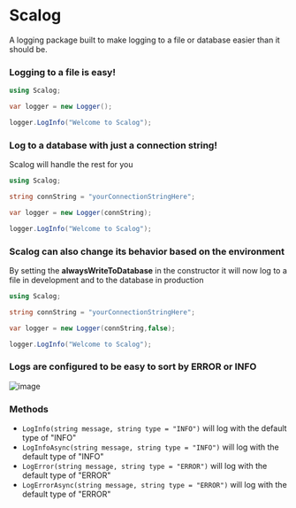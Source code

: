 # Scalog
A logging package built to make logging to a file or database easier than it should be.

### Logging to a file is easy!

```csharp
using Scalog;

var logger = new Logger();

logger.LogInfo("Welcome to Scalog");
```

### Log to a database with just a connection string!
Scalog will handle the rest for you

```csharp
using Scalog;

string connString = "yourConnectionStringHere";

var logger = new Logger(connString);

logger.LogInfo("Welcome to Scalog");
```

### Scalog can also change its behavior based on the environment
By setting the **alwaysWriteToDatabase** in the constructor it will now log to a file in development and to the database in production

```csharp
using Scalog;

string connString = "yourConnectionStringHere";

var logger = new Logger(connString,false);

logger.LogInfo("Welcome to Scalog");
```

### Logs are configured to be easy to sort by ERROR or INFO
![image](https://user-images.githubusercontent.com/117548273/236574008-7d223374-4415-4b27-a3f9-16ac835ae6a5.png)

### Methods

- `LogInfo(string message, string type = "INFO")` will log with the default type of "INFO"
- `LogInfoAsync(string message, string type = "INFO")` will log with the default type of "INFO"
- `LogError(string message, string type = "ERROR")` will log with the default type of "ERROR"
- `LogErrorAsync(string message, string type = "ERROR")` will log with the default type of "ERROR"
